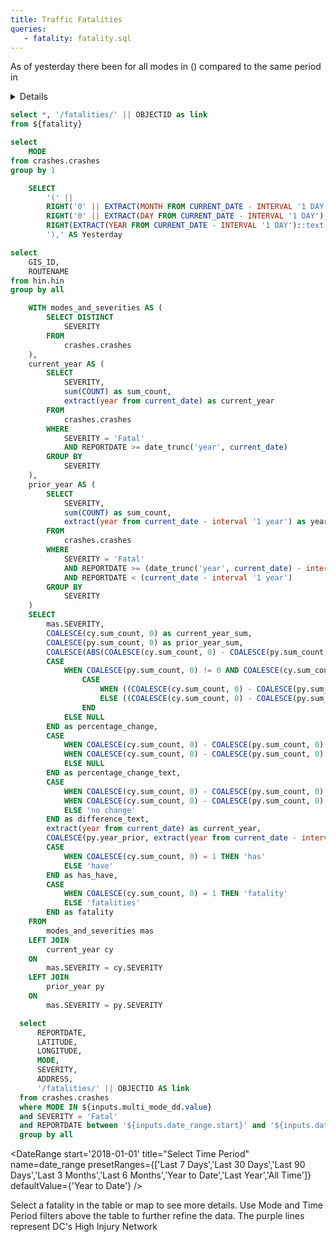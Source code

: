 ```yaml
---
title: Traffic Fatalities
queries:
   - fatality: fatality.sql
---
```


As of yesterday <Value data={yesterday} column="Yesterday"/> there <Value data={yoy_text_fatal} column="has_have"/> been <Value data={yoy_text_fatal} column="current_year_sum" agg=sum/> <Value data={yoy_text_fatal} column="fatality"/> for all modes in <Value data={yoy_text_fatal} column="current_year" fmt='####","'/>   <Value data={yoy_text_fatal} column="difference" agg=sum fmt='####' /> <Value data={yoy_text_fatal} column="difference_text"/> (<Delta data={yoy_text_fatal} column="percentage_change" fmt="+0%;-0%;0%" downIsGood=True neutralMin=-0.00 neutralMax=0.00/>) compared to the same period in <Value data={yoy_text_fatal} column="year_prior" fmt="####."/>

<Details title="About this dashboard">

    This dashboard shows traffic fatalities in the District of Columbia and can be filtered from 20__-present. Following a fatal crash, the DDOT team visits the site and, in coordination with The Metropolitan Police Department's (MPD) Major Crash Investigation Unit, determines if there are any short-term measures that DDOT can install to improve safety for all roadway users. Starting in 2021, site visit findings and follow-up can be found in the docked window on the right for each fatality.
    
    Adjust the Mode, Date, and Ward filters to refine the results in the map. All charts will update to reflect the fatalities affected by the filters. 
    
    Data are updated twice: first, as soon as DDOT receives a fatality memo from the Metropolitan Police Department (MPD) and second, after a crash site visit has been completed.

</Details>

```sql fatality_with_link
select *, '/fatalities/' || OBJECTID as link
from ${fatality}
```

```sql unique_mode
select 
    MODE
from crashes.crashes
group by 1
```

```sql yesterday
    SELECT 
        '(' || 
        RIGHT('0' || EXTRACT(MONTH FROM CURRENT_DATE - INTERVAL '1 DAY'), 2) || '/' ||
        RIGHT('0' || EXTRACT(DAY FROM CURRENT_DATE - INTERVAL '1 DAY'), 2) || '/' ||
        RIGHT(EXTRACT(YEAR FROM CURRENT_DATE - INTERVAL '1 DAY')::text, 2) || 
        '),' AS Yesterday
```

```sql unique_hin
select 
    GIS_ID,
    ROUTENAME
from hin.hin
group by all
```

```sql yoy_text_fatal
    WITH modes_and_severities AS (
        SELECT DISTINCT 
            SEVERITY 
        FROM 
            crashes.crashes
    ), 
    current_year AS (
        SELECT 
            SEVERITY, 
            sum(COUNT) as sum_count,
            extract(year from current_date) as current_year
        FROM 
            crashes.crashes 
        WHERE 
            SEVERITY = 'Fatal'
            AND REPORTDATE >= date_trunc('year', current_date)
        GROUP BY 
            SEVERITY
    ), 
    prior_year AS (
        SELECT 
            SEVERITY, 
            sum(COUNT) as sum_count,
            extract(year from current_date - interval '1 year') as year_prior
        FROM 
            crashes.crashes 
        WHERE 
            SEVERITY = 'Fatal'
            AND REPORTDATE >= (date_trunc('year', current_date) - interval '1 year')
            AND REPORTDATE < (current_date - interval '1 year')
        GROUP BY 
            SEVERITY
    )
    SELECT 
        mas.SEVERITY, 
        COALESCE(cy.sum_count, 0) as current_year_sum, 
        COALESCE(py.sum_count, 0) as prior_year_sum, 
        COALESCE(ABS(COALESCE(cy.sum_count, 0) - COALESCE(py.sum_count, 0)), 0) AS difference,
        CASE 
            WHEN COALESCE(py.sum_count, 0) != 0 AND COALESCE(cy.sum_count, 0) != 0 THEN 
                CASE 
                    WHEN ((COALESCE(cy.sum_count, 0) - COALESCE(py.sum_count, 0)) / COALESCE(py.sum_count, 0)) = 0 THEN NULL
                    ELSE ((COALESCE(cy.sum_count, 0) - COALESCE(py.sum_count, 0)) / COALESCE(py.sum_count, 0))
                END
            ELSE NULL 
        END as percentage_change,
        CASE 
            WHEN COALESCE(cy.sum_count, 0) - COALESCE(py.sum_count, 0) > 0 THEN 'an increase of'
            WHEN COALESCE(cy.sum_count, 0) - COALESCE(py.sum_count, 0) < 0 THEN 'a decrease of'
            ELSE NULL 
        END as percentage_change_text,
        CASE 
            WHEN COALESCE(cy.sum_count, 0) - COALESCE(py.sum_count, 0) > 0 THEN 'more'
            WHEN COALESCE(cy.sum_count, 0) - COALESCE(py.sum_count, 0) < 0 THEN 'fewer'
            ELSE 'no change' 
        END as difference_text,
        extract(year from current_date) as current_year,
        COALESCE(py.year_prior, extract(year from current_date - interval '1 year')) as year_prior,
        CASE 
            WHEN COALESCE(cy.sum_count, 0) = 1 THEN 'has' 
            ELSE 'have' 
        END as has_have,
        CASE 
            WHEN COALESCE(cy.sum_count, 0) = 1 THEN 'fatality' 
            ELSE 'fatalities' 
        END as fatality
    FROM 
        modes_and_severities mas
    LEFT JOIN 
        current_year cy 
    ON 
        mas.SEVERITY = cy.SEVERITY
    LEFT JOIN 
        prior_year py 
    ON 
        mas.SEVERITY = py.SEVERITY
```

```sql inc_map
  select
      REPORTDATE,
      LATITUDE,
      LONGITUDE,
      MODE,
      SEVERITY,
      ADDRESS,
      '/fatalities/' || OBJECTID AS link
  from crashes.crashes
  where MODE IN ${inputs.multi_mode_dd.value}
  and SEVERITY = 'Fatal'
  and REPORTDATE between '${inputs.date_range.start}' and '${inputs.date_range.end}'
  group by all
```

<DateRange
  start='2018-01-01'
  title="Select Time Period"
  name=date_range
  presetRanges={['Last 7 Days','Last 30 Days','Last 90 Days','Last 3 Months','Last 6 Months','Year to Date','Last Year','All Time']}
  defaultValue={'Year to Date'}
/>

<Dropdown
    data={unique_mode} 
    name=multi_mode_dd
    value=MODE
    title="Select Mode"
    multiple=true
    selectAllByDefault=true
    description="*Only fatal"
/>

<Note class='text-sm'>
    Select a fatality in the table or map to see more details.
</Note>

<DataTable data={inc_map} link=link wrapTitles=true rowShading=true>
    <Column id=REPORTDATE title="Date" fmt='mm/dd/yy hh:mm' wrap=true/>
    <Column id=MODE title="Mode" wrap=true/>
    <Column id=ADDRESS wrap=true/>
</DataTable>


<Note>
    Use Mode and Time Period filters above the table to further refine the data.
</Note>
<BaseMap
    height=650
    startingZoom=12
>
    <Points data={inc_map} lat=LATITUDE long=LONGITUDE pointName=MODE value=SEVERITY colorPalette={['#d62828']} link=link
    tooltip={[
        {id:'MODE', showColumnName:false, fmt:'id', valueClass:'text-l font-semibold'},
        {id:'REPORTDATE', showColumnName:false, fmt:'mm/dd/yy hh:mm'},
        {id:'ADDRESS', showColumnName:false, fmt:'id'}
    ]}
    />
    <Areas data={unique_hin} geoJsonUrl='/High_Injury_Network.geojson' geoId=GIS_ID areaCol=GIS_ID borderColor=#9d00ff color=#1C00ff00/ ignoreZoom=true
    tooltip={[
        {id: 'ROUTENAME'}
    ]}
    />
</BaseMap>
<Note>
    The purple lines represent DC's High Injury Network
</Note>